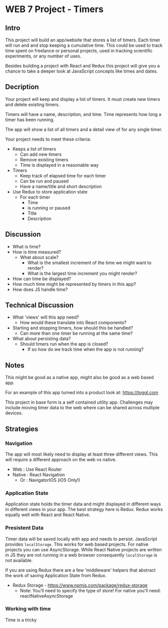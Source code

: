 # WEB 7 Project - Timers 

## Intro

This project will build an app/website that stores a list of timers. Each timer
will run and and stop keeping a cumulative time. This could be used to track 
time spent on freelance or personal projects, used in tracking scientific 
experiments, or any number of uses.

Besides building a project with React and Redux this project will give you a chance to 
take a deeper look at JavaScript concepts like times and dates.

## Decription 

Your project will keep and display a list of timers. It must create new timers and delete 
existing timers. 

Timers will have a name, description, and time. Time represents how long a timer has been 
running. 

The app will show a list of all timers and a detail view of for any single timer. 

Your project needs to meet these criteria: 

- Keeps a list of timers
  - Can add new timers
  - Remove existing timers
  - Time is displayed in a reasonable way
- Timers
  - Keep track of elapsed time for each timer
  - Can be run and paused
  - Have a name/title and short description
- Use Redux to store application state
  - For each timer
    - Time
    - is running or paused
    - Title 
    - Description

## Discussion 

- What is time?
- How is time measured? 
  - What about scale?
    - What is the smallest increment of the time we might want to render? 
    - What is the largest time increment you might render?
- How can time be displayed? 
- How much time might be represented by timers in this app? 
- How does JS handle time?

## Technical Discussion

- What 'views' will this app need? 
  - How would these translate into React components? 
- Starting and stopping timers, how should this be handled? 
  - Can more than one timer be running at the same time? 
- What about persisting data? 
  - Should timers run when the app is closed? 
    - If so how do we track time when the app is not running?

## Notes

This might be good as a native app, might also be good as a web based app. 

For an example of this app turned into a product look at: https://toggl.com

This project in base form is a self contained utility app. Challenges may include moving timer
data to the web where can be shared across multiple devices. 

## Strategies

### Navigation

The app will most likely need to display at least three different views. This will require a 
different approach on the web vs native.

- Web : Use React Router
- Native : React Navigation
  - Or : NavigatorIOS (iOS Only!)

### Application State 

Application state holds the timer data and might displayed in different ways in different views
in your app. The best strategy here is Redux. Redux works equally well with React and 
React Native. 

### Presistent Data

Timer data will be saved locally with app and needs to persist. JavaScript provides `localStorage`. 
This works for web based projects. For native projects you can use AsyncStorage. While React Native 
projects are written in JS they are not running in a web browser consequently `localStorage` is not
available. 

If you are using Redux there are a few 'middleware' helpers that abstract the work of saving 
Application State from Redux. 

- Redux Storage - https://www.npmjs.com/package/redux-storage
  - Note: You'll need to specify the type of store! For native you'll need: reactNativeAsyncStorage

### Working with time

Time is a tricky 



